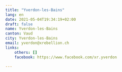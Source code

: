 ```yaml
---
title: "Yverdon-les-Bains"
lang: en
date: 2021-05-04T19:34:19+02:00
draft: false
name: Yverdon-les-Bains
canton: Vaud
city: Yverdon-les-Bains
email: yverdon@xrebellion.ch
links:
    others: []
    facebook: https://www.facebook.com/xr.yverdon

---
```


